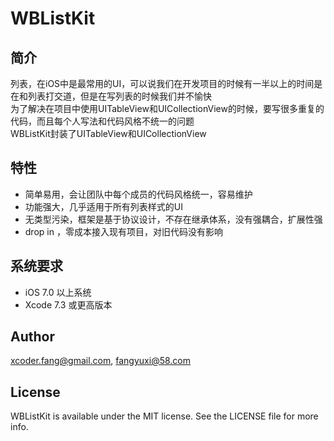 # WBListKit


## 简介

列表，在iOS中是最常用的UI，可以说我们在开发项目的时候有一半以上的时间是在和列表打交道，但是在写列表的时候我们并不愉快</br>
为了解决在项目中使用UITableView和UICollectionView的时候，要写很多重复的代码，而且每个人写法和代码风格不统一的问题</br>
WBListKit封装了UITableView和UICollectionView

## 特性

* 简单易用，会让团队中每个成员的代码风格统一，容易维护
* 功能强大，几乎适用于所有列表样式的UI
* 无类型污染，框架是基于协议设计，不存在继承体系，没有强耦合，扩展性强
* drop in ，零成本接入现有项目，对旧代码没有影响

## 系统要求

* iOS 7.0 以上系统
* Xcode 7.3 或更高版本

## Author

xcoder.fang@gmail.com, fangyuxi@58.com

## License

WBListKit is available under the MIT license. See the LICENSE file for more info.
